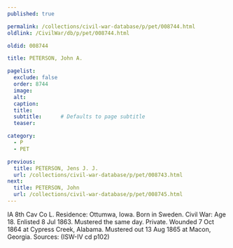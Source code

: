 ```yaml
---
published: true

permalink: /collections/civil-war-database/p/pet/008744.html
oldlink: /CivilWar/db/p/pet/008744.html

oldid: 008744

title: PETERSON, John A.

pagelist:
  exclude: false
  order: 8744
  image: 
  alt:
  caption:
  title:
  subtitle:      # Defaults to page subtitle
  teaser:

category: 
  - P 
  - PET

previous:
  title: PETERSON, Jens J. J.
  url: /collections/civil-war-database/p/pet/008743.html  
next:
  title: PETERSON, John
  url: /collections/civil-war-database/p/pet/008745.html   
---
```

IA 8th Cav Co L. Residence: Ottumwa, Iowa. Born in Sweden. Civil War: Age 18. Enlisted 8 Jul 1863. Mustered the same day. Private. Wounded 7 Oct 1864 at Cypress Creek, Alabama. Mustered out 13 Aug 1865 at Macon, Georgia. Sources: (ISW-IV cd p102)